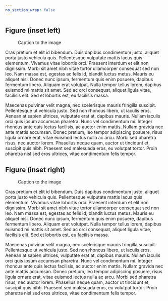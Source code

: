 ```yaml
---
no_section_wrap: false
---
```

<h2 id="figures">Figure (inset left)</h2>
<figure class="inset-left">
  <img src="http://placekitten.com/300/500" alt="">
  <figcaption>
    Caption to the image
  </figcaption>
</figure>

Cras pretium et elit id bibendum. Duis dapibus condimentum justo, aliquet porta justo vehicula quis. Pellentesque vulputate mattis lacus quis elementum. Vivamus vitae lobortis orci. Praesent interdum et elit non dignissim. Morbi sit amet nibh vitae tortor ullamcorper consequat sed non leo. Nam massa est, egestas ac felis id, blandit luctus metus. Mauris eu aliquet nisi. Donec nunc ipsum, fermentum quis enim posuere, dapibus fermentum libero. Aliquam erat volutpat. Nulla tempor tellus lorem, dapibus euismod mi mattis sit amet. Sed ac orci consequat, aliquet ligula vitae, facilisis elit. Sed et lobortis est, eu facilisis massa.

Maecenas pulvinar velit magna, nec scelerisque mauris fringilla suscipit. Pellentesque ut vehicula justo. Sed non rhoncus libero, ut iaculis eros. Aenean at sapien ultrices, vulputate erat at, dapibus mauris. Nullam iaculis orci quis ipsum accumsan pharetra. Nunc vel condimentum mi. Integer rhoncus ante quis lectus facilisis, ac auctor enim mattis. Nullam gravida nec ante mattis accumsan. Donec pretium, leo tempor adipiscing posuere, risus ligula ornare erat, vitae euismod lectus nulla ac arcu. Morbi sed pharetra risus, nec auctor lorem. Phasellus neque quam, auctor ut tincidunt et, suscipit quis nibh. Praesent sed malesuada eros, eu volutpat tortor. Proin pharetra nisl sed eros ultrices, vitae condimentum felis tempor.

## Figure (inset right)
<figure class="inset-right">
  <img src="http://placekitten.com/300/500" alt="">
  <figcaption>
    Caption to the image
  </figcaption>
</figure>

Cras pretium et elit id bibendum. Duis dapibus condimentum justo, aliquet porta justo vehicula quis. Pellentesque vulputate mattis lacus quis elementum. Vivamus vitae lobortis orci. Praesent interdum et elit non dignissim. Morbi sit amet nibh vitae tortor ullamcorper consequat sed non leo. Nam massa est, egestas ac felis id, blandit luctus metus. Mauris eu aliquet nisi. Donec nunc ipsum, fermentum quis enim posuere, dapibus fermentum libero. Aliquam erat volutpat. Nulla tempor tellus lorem, dapibus euismod mi mattis sit amet. Sed ac orci consequat, aliquet ligula vitae, facilisis elit. Sed et lobortis est, eu facilisis massa.

Maecenas pulvinar velit magna, nec scelerisque mauris fringilla suscipit. Pellentesque ut vehicula justo. Sed non rhoncus libero, ut iaculis eros. Aenean at sapien ultrices, vulputate erat at, dapibus mauris. Nullam iaculis orci quis ipsum accumsan pharetra. Nunc vel condimentum mi. Integer rhoncus ante quis lectus facilisis, ac auctor enim mattis. Nullam gravida nec ante mattis accumsan. Donec pretium, leo tempor adipiscing posuere, risus ligula ornare erat, vitae euismod lectus nulla ac arcu. Morbi sed pharetra risus, nec auctor lorem. Phasellus neque quam, auctor ut tincidunt et, suscipit quis nibh. Praesent sed malesuada eros, eu volutpat tortor. Proin pharetra nisl sed eros ultrices, vitae condimentum felis tempor.
